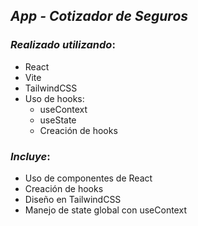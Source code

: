 ## *App - Cotizador de Seguros*

### ***Realizado utilizando***:

- React
- Vite
- TailwindCSS
- Uso de hooks:
    - useContext
    - useState
    - Creación de hooks

### ***Incluye***:

- Uso de componentes de React
- Creación de hooks
- Diseño en TailwindCSS
- Manejo de state global con useContext
